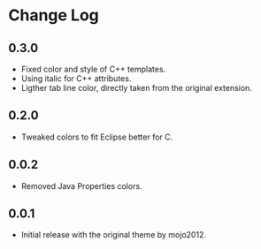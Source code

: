 # Change Log

## 0.3.0

- Fixed color and style of C++ templates.
- Using italic for C++ attributes.
- Ligther tab line color, directly taken from the original extension.

## 0.2.0

- Tweaked colors to fit Eclipse better for C.

## 0.0.2

- Removed Java Properties colors.

## 0.0.1

- Initial release with the original theme by mojo2012.
